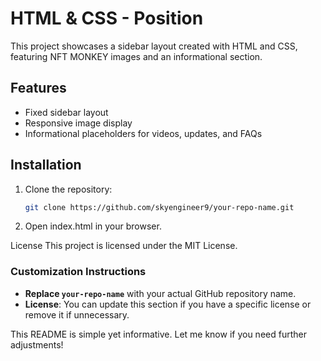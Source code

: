 # HTML & CSS - Position

This project showcases a sidebar layout created with HTML and CSS, featuring NFT MONKEY images and an informational section.

## Features

- Fixed sidebar layout
- Responsive image display
- Informational placeholders for videos, updates, and FAQs

## Installation

1. Clone the repository:
   ```bash
   git clone https://github.com/skyengineer9/your-repo-name.git

2. Open index.html in your browser.

License
This project is licensed under the MIT License.


### Customization Instructions

- **Replace `your-repo-name`** with your actual GitHub repository name.
- **License**: You can update this section if you have a specific license or remove it if unnecessary.

This README is simple yet informative. Let me know if you need further adjustments!

